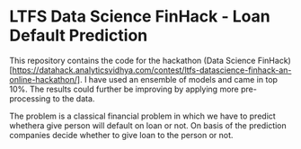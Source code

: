 # LTFS Data Science FinHack - Loan Default Prediction
This repository contains the code for the hackathon (Data Science FinHack)[https://datahack.analyticsvidhya.com/contest/ltfs-datascience-finhack-an-online-hackathon/]. I have used an ensemble of models and came in top 10%. The results could further be improving by applying more pre-processing to the data.

The problem is a classical financial problem in which we have to predict whethera give person will default on loan or not. On basis of the prediction companies decide whether to give loan to the person or not.
